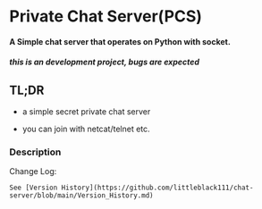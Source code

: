 # Private Chat Server(PCS)
#### A Simple chat server that operates on Python with socket.

##### this is an development project, bugs are expected

## TL;DR

- a simple secret private chat server

- you can join with netcat/telnet etc.

  

### Description





Change Log:

```
See [Version History](https://github.com/littleblack111/chat-server/blob/main/Version_History.md)
```
